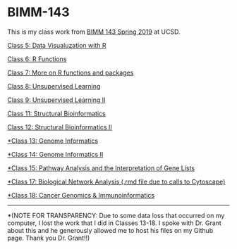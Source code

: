 # BIMM-143

This is my class work from [BIMM 143 Spring 2019](https://bioboot.github.io/bimm143_S19/) at UCSD. 

[Class 5: Data Visualuzation with R](https://github.com/sghassem/bimm143/blob/master/class05/class05.md)

[Class 6: R Functions](https://github.com/sghassem/bimm143/blob/master/class06/class6.md)

[Class 7: More on R functions and packages](https://github.com/sghassem/bimm143/blob/master/class07/class07.md)

[Class 8: Unsupervised Learning](https://github.com/sghassem/bimm143/blob/master/class08/class08.md)

[Class 9: Unsupervised Learning II](https://github.com/sghassem/bimm143/blob/master/class09/class09.md)

[Class 11: Structural Bioinformatics](https://github.com/sghassem/bimm143/blob/master/class11/class11.md)

[Class 12: Structural Bioinformatics II](https://github.com/sghassem/bimm143/blob/master/class12/class12.md)

[*Class 13: Genome Informatics](https://github.com/sghassem/bimm143/blob/master/class13/class13.md)

[*Class 14: Genome Informatics II](https://github.com/sghassem/bimm143/blob/master/class14/class14.md)

[*Class 15: Pathway Analysis and the Interpretation of Gene Lists](https://github.com/sghassem/bimm143/blob/master/class15/class15.md)

[*Class 17: Biological Network Analysis (.rmd file due to calls to Cytoscape)](https://github.com/sghassem/bimm143/blob/master/class17/class17.Rmd)

[*Class 18: Cancer Genomics & Immunoinformatics](https://github.com/sghassem/bimm143/blob/master/class18/class18.md)


--------------------------------------------------------------------------------------------------------

*(NOTE FOR TRANSPARENCY: Due to some data loss that occurred on my computer, I lost the work that I did in Classes 13-18. I spoke with Dr. Grant about this and he generously allowed me to host his files on my Github page. Thank you Dr. Grant!!)
